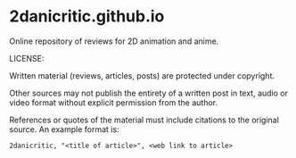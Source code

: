 # 2danicritic.github.io

Online repository of reviews for 2D animation and anime.


LICENSE:

Written material (reviews, articles, posts) are protected under copyright. 

Other sources may not publish the entirety of a written post in text, audio or video format without explicit permission from the author. 

References or quotes of the material must include citations to the original source. An example format is:

    2danicritic, "<title of article>", <web link to article>

